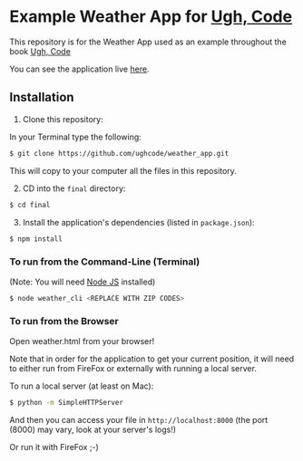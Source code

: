 # Example Weather App for [Ugh, Code](http://www.ughco.de)

This repository is for the Weather App used as an example throughout the book
[Ugh, Code](http://ughco.de)

You can see the application live [here](http://ughco.de/example/weather.html).

## Installation

1. Clone this repository:

  In your Terminal type the following:

  ```Bash
  $ git clone https://github.com/ughcode/weather_app.git
  ```

  This will copy to your computer all the files in this repository.

2. CD into the `final` directory:

  ```Bash
  $ cd final
  ```

3. Install the application's dependencies (listed in `package.json`):

  ```Bash
  $ npm install
  ```

### To run from the Command-Line (Terminal)

(Note: You will need [Node JS](https://nodejs.org) installed)

```Bash
$ node weather_cli <REPLACE WITH ZIP CODES>
```

### To run from the Browser

Open weather.html from your browser!

Note that in order for the application to get your current position, it will
need to either run from FireFox or externally with running a local server.

To run a local server (at least on Mac):

```Bash
$ python -m SimpleHTTPServer
```

And then you can access your file in `http://localhost:8000` (the port (8000)
may vary, look at your server's logs!)

Or run it with FireFox ;-)

